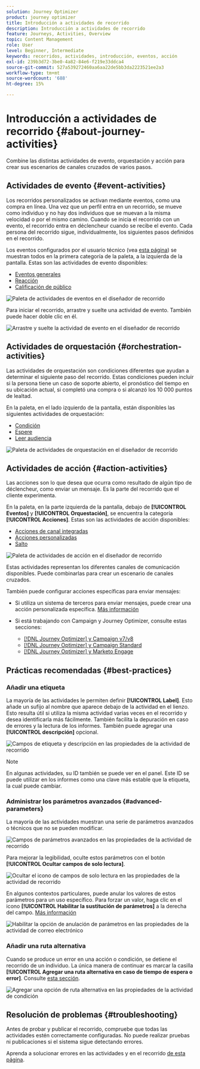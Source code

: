 ```yaml
---
solution: Journey Optimizer
product: journey optimizer
title: Introducción a actividades de recorrido
description: Introducción a actividades de recorrido
feature: Journeys, Activities, Overview
topic: Content Management
role: User
level: Beginner, Intermediate
keywords: recorridos, actividades, introducción, eventos, acción
exl-id: 239b3d72-3be0-4a82-84e6-f219e33ddca4
source-git-commit: 527a539272460aa6aa22de5bb3da2223521ee2a3
workflow-type: tm+mt
source-wordcount: '688'
ht-degree: 15%

---
```


# Introducción a actividades de recorrido {#about-journey-activities}

Combine las distintas actividades de evento, orquestación y acción para crear sus escenarios de canales cruzados de varios pasos.

## Actividades de evento {#event-activities}

Los recorridos personalizados se activan mediante eventos, como una compra en línea. Una vez que un perfil entra en un recorrido, se mueve como individuo y no hay dos individuos que se muevan a la misma velocidad o por el mismo camino. Cuando se inicia el recorrido con un evento, el recorrido entra en déclencheur cuando se recibe el evento. Cada persona del recorrido sigue, individualmente, los siguientes pasos definidos en el recorrido.

Los eventos configurados por el usuario técnico (vea [esta página](../event/about-events.md)) se muestran todos en la primera categoría de la paleta, a la izquierda de la pantalla. Estas son las actividades de evento disponibles:

* [Eventos generales](../building-journeys/general-events.md)
* [Reacción](../building-journeys/reaction-events.md)
* [Calificación de público](../building-journeys/audience-qualification-events.md)

![Paleta de actividades de eventos en el diseñador de recorrido](assets/journey43.png)

Para iniciar el recorrido, arrastre y suelte una actividad de evento. También puede hacer doble clic en él.

![Arrastre y suelte la actividad de evento en el diseñador de recorrido](assets/journey44.png)

## Actividades de orquestación {#orchestration-activities}

Las actividades de orquestación son condiciones diferentes que ayudan a determinar el siguiente paso del recorrido. Estas condiciones pueden incluir si la persona tiene un caso de soporte abierto, el pronóstico del tiempo en su ubicación actual, si completó una compra o si alcanzó los 10 000 puntos de lealtad.

En la paleta, en el lado izquierdo de la pantalla, están disponibles las siguientes actividades de orquestación:

* [Condición](../building-journeys/condition-activity.md)
* [Espere](../building-journeys/wait-activity.md)
* [Leer audiencia](../building-journeys/read-audience.md)

![Paleta de actividades de orquestación en el diseñador de recorrido](assets/journey49.png)

## Actividades de acción {#action-activities}

Las acciones son lo que desea que ocurra como resultado de algún tipo de déclencheur, como enviar un mensaje. Es la parte del recorrido que el cliente experimenta.

En la paleta, en la parte izquierda de la pantalla, debajo de **[!UICONTROL Eventos]** y **[!UICONTROL Orquestación]**, se encuentra la categoría **[!UICONTROL Acciones]**. Estas son las actividades de acción disponibles:

* [Acciones de canal integradas](../building-journeys/journeys-message.md)
* [Acciones personalizadas](../building-journeys/using-custom-actions.md)
* [Salto](../building-journeys/jump.md)

![Paleta de actividades de acción en el diseñador de recorrido](assets/journey58.png)

Estas actividades representan los diferentes canales de comunicación disponibles. Puede combinarlas para crear un escenario de canales cruzados.

También puede configurar acciones específicas para enviar mensajes:

* Si utiliza un sistema de terceros para enviar mensajes, puede crear una acción personalizada específica. [Más información](../action/action.md)

* Si está trabajando con Campaign y Journey Optimizer, consulte estas secciones:

   * [[!DNL Journey Optimizer] y Campaign v7/v8](../action/acc-action.md)
   * [[!DNL Journey Optimizer] y Campaign Standard](../action/acs-action.md)
   * [[!DNL Journey Optimizer] y Marketo Engage](../action/marketo-engage.md)

## Prácticas recomendadas {#best-practices}

### Añadir una etiqueta

La mayoría de las actividades le permiten definir **[!UICONTROL Label]**. Esto añade un sufijo al nombre que aparece debajo de la actividad en el lienzo. Esto resulta útil si utiliza la misma actividad varias veces en el recorrido y desea identificarla más fácilmente. También facilita la depuración en caso de errores y la lectura de los informes. También puede agregar una **[!UICONTROL descripción]** opcional.

![Campos de etiqueta y descripción en las propiedades de la actividad de recorrido](assets/journey-action-label.png)

>[!NOTE]
>
>En algunas actividades, su ID también se puede ver en el panel. Este ID se puede utilizar en los informes como una clave más estable que la etiqueta, la cual puede cambiar.

### Administrar los parámetros avanzados {#advanced-parameters}

La mayoría de las actividades muestran una serie de parámetros avanzados o técnicos que no se pueden modificar.

![Campos de parámetros avanzados en las propiedades de la actividad de recorrido](assets/journey-advanced-parameters.png)

Para mejorar la legibilidad, oculte estos parámetros con el botón **[!UICONTROL Ocultar campos de solo lectura]**.

![Ocultar el icono de campos de solo lectura en las propiedades de la actividad de recorrido](assets/journey-hide-read-only-fields.png)

En algunos contextos particulares, puede anular los valores de estos parámetros para un uso específico. Para forzar un valor, haga clic en el icono **[!UICONTROL Habilitar la sustitución de parámetros]** a la derecha del campo. [Más información](../configuration/primary-email-addresses.md#journey-parameters)

![Habilitar la opción de anulación de parámetros en las propiedades de la actividad de correo electrónico](assets/journey-enable-parameter-override.png)

### Añadir una ruta alternativa

Cuando se produce un error en una acción o condición, se detiene el recorrido de un individuo. La única manera de continuar es marcar la casilla **[!UICONTROL Agregar una ruta alternativa en caso de tiempo de espera o error]**. Consulte [esta sección](../building-journeys/using-the-journey-designer.md#paths).

![Agregar una opción de ruta alternativa en las propiedades de la actividad de condición](assets/journey42.png)

## Resolución de problemas {#troubleshooting}

Antes de probar y publicar el recorrido, compruebe que todas las actividades estén correctamente configuradas. No puede realizar pruebas ni publicaciones si el sistema sigue detectando errores.

Aprenda a solucionar errores en las actividades y en el recorrido [de esta página](troubleshooting.md).
